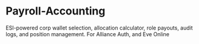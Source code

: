 # Payroll-Accounting
ESI-powered corp wallet selection, allocation calculator, role payouts, audit logs, and position management. For Alliance Auth, and Eve Online
